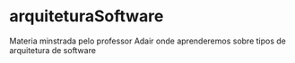 # arquiteturaSoftware

Materia minstrada pelo professor Adair onde aprenderemos sobre tipos de arquitetura de software

